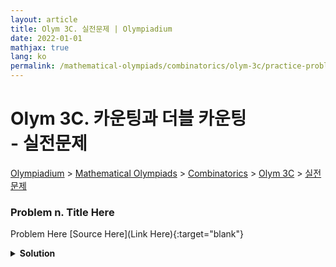 ```yaml
---
layout: article
title: Olym 3C. 실전문제 | Olympiadium
date: 2022-01-01
mathjax: true
lang: ko
permalink: /mathematical-olympiads/combinatorics/olym-3c/practice-problems/
---
```

# Olym 3C. 카운팅과 더블 카운팅 <br> <ssup> - 실전문제</ssup>

<a href="{{ site.homeurl }}">Olympiadium</a> > <a href="{{ site.homeurl }}mathematical-olympiads/">Mathematical Olympiads</a> > <a href="{{ site.homeurl }}mathematical-olympiads/combinatorics/">Combinatorics</a> > <a href="{{ site.homeurl }}mathematical-olympiads/combinatorics/olym-3c/">Olym 3C</a> > <a href="{{ site.homeurl }}mathematical-olympiads/combinatorics/olym-3c/practice-problems/">실전문제</a>

### Problem n. Title Here
<blueboard> Problem Here </blueboard>
[Source Here](Link Here){:target="blank"}
<pinkborder><details>
<summary><b>Solution</b></summary>
Solution Here. 
</details></pinkborder>